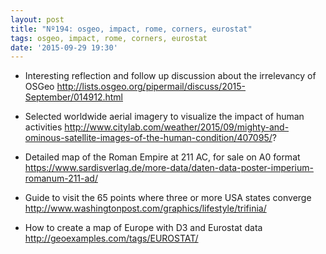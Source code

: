 ```yaml
---
layout: post
title: "Nº194: osgeo, impact, rome, corners, eurostat"
tags: osgeo, impact, rome, corners, eurostat
date: '2015-09-29 19:30'
---
```


* Interesting reflection and follow up discussion about the irrelevancy of OSGeo
  http://lists.osgeo.org/pipermail/discuss/2015-September/014912.html

* Selected worldwide aerial imagery to visualize the impact of human activities 
  http://www.citylab.com/weather/2015/09/mighty-and-ominous-satellite-images-of-the-human-condition/407095/?

* Detailed map of the Roman Empire at 211 AC, for sale on A0 format
  https://www.sardisverlag.de/more-data/daten-data-poster-imperium-romanum-211-ad/

* Guide to visit the 65 points where three or more USA states converge
  http://www.washingtonpost.com/graphics/lifestyle/trifinia/

* How to create a map of Europe with D3 and Eurostat data
  http://geoexamples.com/tags/EUROSTAT/

